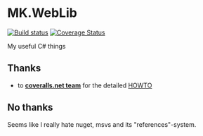 # MK.WebLib

[![Build status](https://ci.appveyor.com/api/projects/status/fyryakdbexnkgjwh?svg=true)](https://ci.appveyor.com/project/maxkoryukov/mk-weblib)
[![Coverage Status](https://coveralls.io/repos/maxkoryukov/MK.WebLib/badge.svg?branch=master&service=github)](https://coveralls.io/github/maxkoryukov/MK.WebLib?branch=master)

My useful C# things

## Thanks

* to [**coveralls.net team**](https://github.com/coveralls-net/coveralls.net/graphs/contributors) for the detailed [HOWTO](https://github.com/coveralls-net/coveralls.net/wiki/CI-Integrations)

## No thanks

Seems like I really hate nuget, msvs and its "references"-system.
